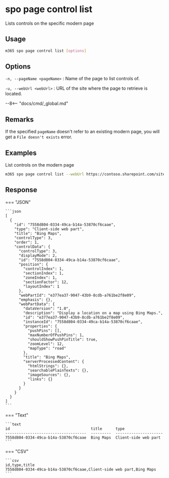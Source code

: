 # spo page control list

Lists controls on the specific modern page

## Usage

```sh
m365 spo page control list [options]
```

## Options

`-n, --pageName <pageName>`
: Name of the page to list controls of.

`-u, --webUrl <webUrl>`
: URL of the site where the page to retrieve is located.

--8<-- "docs/cmd/_global.md"

## Remarks

If the specified `pageName` doesn't refer to an existing modern page, you will get a `File doesn't exists` error.

## Examples

List controls on the modern page

```sh
m365 spo page control list --webUrl https://contoso.sharepoint.com/sites/team-a --pageName home.aspx
```


## Response

=== "JSON"

    ```json
    [
      {
        "id": "7558d804-0334-49ca-b14a-53870cf6caae",
        "type": "Client-side web part",
        "title": "Bing Maps",
        "controlType": 3,
        "order": 1,
        "controlData": {
          "controlType": 3,
          "displayMode": 2,
          "id": "7558d804-0334-49ca-b14a-53870cf6caae",
          "position": {
            "controlIndex": 1,
            "sectionIndex": 1,
            "zoneIndex": 1,
            "sectionFactor": 12,
            "layoutIndex": 1
          },
          "webPartId": "e377ea37-9047-43b9-8cdb-a761be2f8e09",
          "emphasis": {},
          "webPartData": {
            "dataVersion": "1.0",
            "description": "Display a location on a map using Bing Maps.",
            "id": "e377ea37-9047-43b9-8cdb-a761be2f8e09",
            "instanceId": "7558d804-0334-49ca-b14a-53870cf6caae",
            "properties": {
              "pushPins": [],
              "maxNumberOfPushPins": 1,
              "shouldShowPushPinTitle": true,
              "zoomLevel": 12,
              "mapType": "road"
            },
            "title": "Bing Maps",
            "serverProcessedContent": {
              "htmlStrings": {},
              "searchablePlainTexts": {},
              "imageSources": {},
              "links": {}
            }
          }
        }
      }
    ]
    ```

=== "Text"

    ```text
    id                                    title      type
    ------------------------------------  ---------  ---------------------
    7558d804-0334-49ca-b14a-53870cf6caae  Bing Maps  Client-side web part
    ```

=== "CSV"

    ```csv
    id,type,title
    7558d804-0334-49ca-b14a-53870cf6caae,Client-side web part,Bing Maps
    ```
